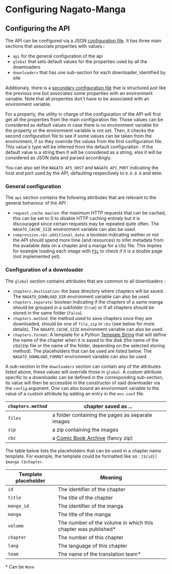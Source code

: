 # Configuring Nagato-Manga

## Configuring the API

The API can be configured via a JSON [configuration file](../api/config/conf.json). It has three main sections that associate properties with values :
 - `api` for the general configuration of the api
 - `global` that sets default values for the properties used by all the downloaders
 - `downloaders` that has une sub-section for each downloader, identified by site

Additionaly, there is a [secondary configuration file](../api/config/env.json) that is structured just like the previous one but associates some properties with an environment variable. Note that all properties don't have to be associated with an environment variable.

For a property, the utility in charge of the configuration of the API will first get all the properties from the main configuration file. Those values can be considered as default values in case there is no environment variable for the property or the environment variable is not set. Then, it checks the second configuration file to see if some values can be taken from the environment, if so they override the values from the first configuration file. This value's type will be inferred from the default configuration : if the default value is a string then it will be considered as a string, else it will be considered as JSON data and parsed accordingly.

You can also set the `NAGATO_API_HOST` and `NAGATO_API_PORT` indicating the host and port used by the API, defaulting respectively to `0.0.0.0` and `8090`. 

### General configuration

The `api` section contains the following attributes that are relevant to the general behaviour of the API :
 - `request.cache.maxlen`: the maximum HTTP requests that can be cached, this can be set to 0 to disable HTTP caching entirely but it is discouraged since certain requests may be repeated quite often. The `NAGATO_CACHE_SIZE` environment variable can also be used.
 - `compression.cbz.additional_data`: a boolean indicating wether or not the API should spend more time (and resources) to infer metadata from the available data on a chapter and a manga for a cbz file. This implies for example loading each image with [`PIL`](https://pillow.readthedocs.io/en/stable/) to check if it is a double page (not implemented yet).

### Configuration of a downloader

The `global` section contains attributes that are common to all downloaders : 
 - `chapters.destination`: the base directory where chapters will be saved. The `NAGATO_DOWNLOAD_DIR` environment variable can also be used.
 - `chapters.separate`: boolean indicating if the chapters of a same manga should be grouped in a subfolder (`true`) or if all chapters should be stored in the same folder (`false`).
 - `chapters.method`: the method used to save chapters once they are downloaded, should be one of `file`, `zip` or `cbz` (see below for more details). The `NAGATO_CACHE_SIZE` environment variable can also be used.
 - `chapters.format`: A template for a Python [Template String] that will define the name of the chapter when it is saved to the disk (the name of the cbz/zip file or the name of the folder, depending on the selected storing method). The placeholders that can be used are listed below. The `NAGATO_DOWNLOAD_FORMAT` environment variable can also be used.

A sub-section in the `downloaders` section can contain any of the attributes listed above, these values will override those in `global`. A custom attribute specific to a downloader can be defined in the corresponding sub-section, its value will then be accessible in the constructor of said downloader via the `config` argument. One can also bound an environment variable to the value of a custom attribute by adding an entry in the `env.conf` file.

| `chapters.method` | chapter saved as ...                             |
|-------------------|--------------------------------------------------|
| `files`           | a folder containing the pages as separate images |
| `zip`             | a zip containing the images                      |
| `cbz`             | a [Comic Book Archive] (fancy zip)               |

The table below lists the placeholders that can be used in a chapter name template. For example, the template could be formatted like so : `[${id}] $manga C$chapter`.

| Template placeholder | Meaning                                                        |
|----------------------|----------------------------------------------------------------|
| `id`                 | The identifier of the chapter                                  |
| `title`              | The title of the chapter                                       |
| `manga_id`           | The identifier of the manga                                    |
| `manga`              | The title of the manga                                         |
| `volume`             | The number of the volume in which this chapter was published\* |
| `chapter`            | The number of this chapter                                     |
| `lang`               | The language of this chapter                                   |
| `team`               | The name of the translation team\*                             |

\* Can be `None`


[Template String]: https://docs.python.org/3/library/string.html#template-strings
[Comic Book Archive]: https://en.wikipedia.org/wiki/Comic_book_archive